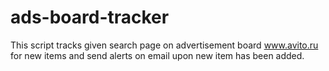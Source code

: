 # ads-board-tracker
This script tracks given search page on advertisement board www.avito.ru for new items and send alerts on email upon new item has been added. 
